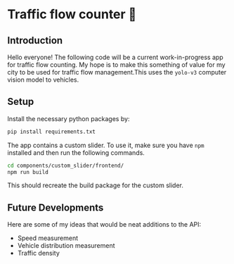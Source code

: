 # Traffic flow counter :vertical_traffic_light:

## Introduction
Hello everyone! The following code will be a current work-in-progress app for traffic flow counting. My hope is to make this something of value for my city to be used for traffic flow management.This uses the `yolo-v3` computer vision model to vehicles.

## Setup
Install the necessary python packages by: 

```python
pip install requirements.txt
```

The app contains a custom slider. To use it, make sure you have `npm` installed and then run the following commands.
```sh
cd components/custom_slider/frontend/
npm run build
```
This should recreate the build package for the custom slider. 

## Future Developments
Here are some of my ideas that would be neat additions to the API: 
+ Speed measurement
+ Vehicle distribution measurement
+ Traffic density


